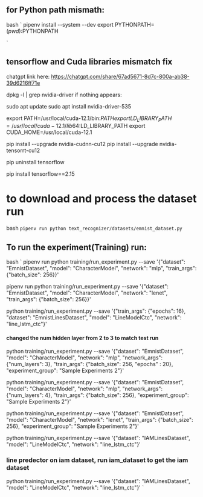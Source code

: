 ## for Python path mismath:
bash
`
pipenv install --system --dev
export PYTHONPATH=$(pwd):$PYTHONPATH

`
## tensorflow and Cuda libraries mismatch fix
chatgpt link here:
https://chatgpt.com/share/67ad5671-8d7c-800a-ab38-39d6216ff71e

dpkg -l | grep nvidia-driver
if nothing appears:

sudo apt update
sudo apt install nvidia-driver-535

export PATH=/usr/local/cuda-12.1/bin:$PATH
export LD_LIBRARY_PATH=/usr/local/cuda-12.1/lib64:$LD_LIBRARY_PATH
export CUDA_HOME=/usr/local/cuda-12.1

pip install --upgrade nvidia-cudnn-cu12
pip install --upgrade nvidia-tensorrt-cu12

pip uninstall tensorflow

pip install tensorflow==2.15

# to download and process the dataset run
bash
`
pipenv run python text_recognizer/datasets/emnist_dataset.py
`

## To run the experiment(Training) run:
bash
`
pipenv run python training/run_experiment.py --save '{"dataset": "EmnistDataset", "model": "CharacterModel", "network": "mlp",  "train_args": {"batch_size": 256}}'


pipenv run python training/run_experiment.py --save '{"dataset": "EmnistDataset", "model": "CharacterModel", "network": "lenet",  "train_args": {"batch_size": 256}}'

python training/run_experiment.py --save '{"train_args": {"epochs": 16}, "dataset": "EmnistLinesDataset", "model": "LineModelCtc", "network": "line_lstm_ctc"}'


#### changed the num hidden layer from 2 to 3 to match test run
python training/run_experiment.py --save '{"dataset": "EmnistDataset", "model": "CharacterModel", "network": "mlp", "network_args": {"num_layers": 3}, "train_args": {"batch_size": 256, "epochs" : 20}, "experiment_group": "Sample Experiments 2"}'

python training/run_experiment.py --save '{"dataset": "EmnistDataset", "model": "CharacterModel", "network": "mlp", "network_args": {"num_layers": 4}, "train_args": {"batch_size": 256}, "experiment_group": "Sample Experiments 2"}'


python training/run_experiment.py --save '{"dataset": "EmnistDataset", "model": "CharacterModel", "network": "lenet", "train_args": {"batch_size": 256}, "experiment_group": "Sample Experiments 2"}'

python training/run_experiment.py --save '{"dataset": "IAMLinesDataset", "model": "LineModelCtc", "network": "line_lstm_ctc"}'

### line predector on iam dataset, run iam_dataset to get the iam dataset
python training/run_experiment.py --save '{"dataset": "IAMLinesDataset", "model": "LineModelCtc", "network": "line_lstm_ctc"}'
`
